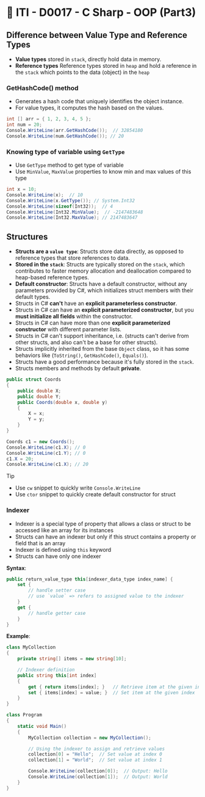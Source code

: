 # 🔖 ITI - D0017 - C Sharp - OOP (Part3)

## Difference between Value Type and Reference Types

- **Value types** stored in `stack`, directly hold data in memory.
- **Reference types** Reference types stored in `heap` and hold a reference in the `stack` which points to the data (object) in the `heap`

### GetHashCode() method

- Generates a hash code that uniquely identifies the object instance.
- For value types, it computes the hash based on the values.

```csharp
int [] arr = { 1, 2, 3, 4, 5 };
int num = 20;
Console.WriteLine(arr.GetHashCode());  // 32854180
Console.WriteLine(num.GetHashCode()); // 20
```

### Knowing type of variable using `GetType`

- Use `GetType` method to get type of variable
- Use `MinValue`, `MaxValue` properties to know min and max values of this type

```csharp
int x = 10;
Console.WriteLine(x);  // 10
Console.WriteLine(x.GetType()); // System.Int32
Console.WriteLine(sizeof(Int32));  // 4
Console.WriteLine(Int32.MinValue);  // -2147483648
Console.WriteLine(Int32.MaxValue); // 2147483647
```

## Structures

- **Structs are a `value type`**: Structs store data directly, as opposed to reference types that store references to data.
- **Stored in the `stack`**: Structs are typically stored on the `stack`, which contributes to faster memory allocation and deallocation compared to heap-based reference types.
- **Default constructor**: Structs have a default constructor, without any parameters provided by C#, which initializes struct members with their default types.
- Structs in C# **can't** have an **explicit parameterless constructor**.
- Structs in C# can have an **explicit parameterized constructor**, but you **must initialize all fields** within the constructor.
- Structs in C# can have more than one **explicit parameterized constructor** with different parameter lists.
- Structs in C# can't support inheritance, i.e. (structs can't derive from other structs, and also can't be a base for other structs).
- Structs implicitly inherited from the base `Object` class, so it has some behaviors like (`ToString()`, `GetHashCode()`, `Equals()`).
- Structs have a good performance because it's fully stored in the `stack`.
- Structs members and methods by default **private**.

```csharp
public struct Coords
{
	public double X;
	public double Y;
    public Coords(double x, double y)
    {
        X = x;
        Y = y;
    }
}
```

```csharp
Coords c1 = new Coords();
Console.WriteLine(c1.X); // 0
Console.WriteLine(c1.Y); // 0
c1.X = 20;
Console.WriteLine(c1.X); // 20
```

> [!Tip]
>
> - Use `cw` snippet to quickly write `Console.WriteLine`
> - Use `ctor` snippet to quickly create default constructor for struct

### Indexer

- Indexer is a special type of property that allows a class or struct to be accessed like an array for its instances
- Structs can have an indexer but only if this struct contains a property or field that is an array
- Indexer is defined using `this` keyword
- Structs can have only one indexer

**Syntax**:

```csharp
public return_value_type this[indexer_data_type index_name] {
	set {
		// handle setter case
		// use `value` => refers to assigned value to the indexer
	}
	get {
		// handle getter case
	}
}
```

**Example**:

```cs
class MyCollection
{
    private string[] items = new string[10];

    // Indexer definition
    public string this[int index]
    {
        get { return items[index]; }   // Retrieve item at the given index
        set { items[index] = value; }  // Set item at the given index
    }
}

class Program
{
    static void Main()
    {
        MyCollection collection = new MyCollection();

        // Using the indexer to assign and retrieve values
        collection[0] = "Hello";  // Set value at index 0
        collection[1] = "World";  // Set value at index 1

        Console.WriteLine(collection[0]);  // Output: Hello
        Console.WriteLine(collection[1]);  // Output: World
    }
}
```
